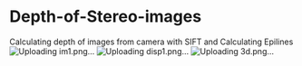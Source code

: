# Depth-of-Stereo-images

Calculating depth of images from camera with SIFT and Calculating Epilines
![Uploading im1.png…]()
![Uploading disp1.png…]()
![Uploading 3d.png…]()
